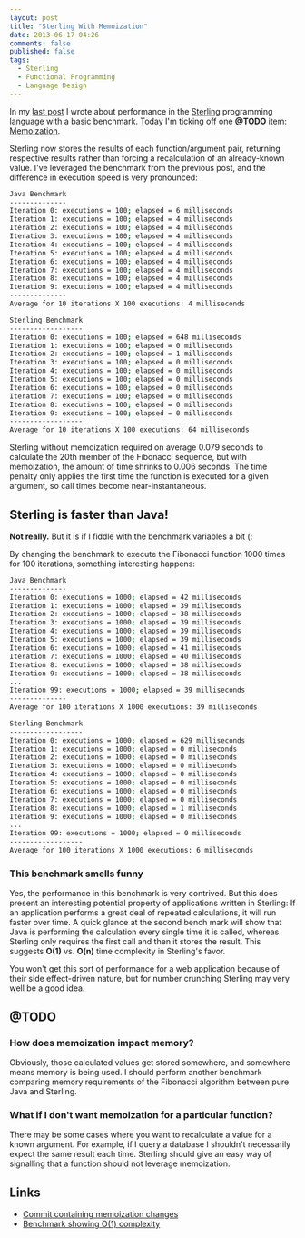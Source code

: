 ```yaml
---
layout: post
title: "Sterling With Memoization"
date: 2013-06-17 04:26
comments: false
published: false
tags:
  - Sterling
  - Functional Programming
  - Language Design
---
```


In my [last post](/blog/2013/06/16/sterling-benchmarks/) I wrote about performance in the
[Sterling](https://github.com/lmcgrath/sterling) programming language with a basic benchmark. Today I'm ticking off one
**@TODO** item: [Memoization](https://en.wikipedia.org/wiki/Memoization).

<!--more-->

Sterling now stores the results of each function/argument pair, returning respective results rather than forcing a
recalculation of an already-known value. I've leveraged the benchmark from the previous post, and the difference in
execution speed is very pronounced:

``` bash The Results
Java Benchmark
--------------
Iteration 0: executions = 100; elapsed = 6 milliseconds
Iteration 1: executions = 100; elapsed = 4 milliseconds
Iteration 2: executions = 100; elapsed = 4 milliseconds
Iteration 3: executions = 100; elapsed = 4 milliseconds
Iteration 4: executions = 100; elapsed = 4 milliseconds
Iteration 5: executions = 100; elapsed = 4 milliseconds
Iteration 6: executions = 100; elapsed = 4 milliseconds
Iteration 7: executions = 100; elapsed = 4 milliseconds
Iteration 8: executions = 100; elapsed = 4 milliseconds
Iteration 9: executions = 100; elapsed = 4 milliseconds
--------------
Average for 10 iterations X 100 executions: 4 milliseconds

Sterling Benchmark
------------------
Iteration 0: executions = 100; elapsed = 648 milliseconds
Iteration 1: executions = 100; elapsed = 0 milliseconds
Iteration 2: executions = 100; elapsed = 1 milliseconds
Iteration 3: executions = 100; elapsed = 0 milliseconds
Iteration 4: executions = 100; elapsed = 0 milliseconds
Iteration 5: executions = 100; elapsed = 0 milliseconds
Iteration 6: executions = 100; elapsed = 0 milliseconds
Iteration 7: executions = 100; elapsed = 0 milliseconds
Iteration 8: executions = 100; elapsed = 0 milliseconds
Iteration 9: executions = 100; elapsed = 0 milliseconds
------------------
Average for 10 iterations X 100 executions: 64 milliseconds
```

Sterling without memoization required on average 0.079 seconds to calculate the 20th member of the Fibonacci sequence,
but with memoization, the amount of time shrinks to 0.006 seconds. The time penalty only applies the first time the
function is executed for a given argument, so call times become near-instantaneous.

## Sterling is faster than Java!

**Not really.** But it is if I fiddle with the benchmark variables a bit (:

By changing the benchmark to execute the Fibonacci function 1000 times for 100 iterations, something interesting
happens:

``` bash Fiddling with the benchmark
Java Benchmark
--------------
Iteration 0: executions = 1000; elapsed = 42 milliseconds
Iteration 1: executions = 1000; elapsed = 39 milliseconds
Iteration 2: executions = 1000; elapsed = 38 milliseconds
Iteration 3: executions = 1000; elapsed = 39 milliseconds
Iteration 4: executions = 1000; elapsed = 39 milliseconds
Iteration 5: executions = 1000; elapsed = 39 milliseconds
Iteration 6: executions = 1000; elapsed = 41 milliseconds
Iteration 7: executions = 1000; elapsed = 40 milliseconds
Iteration 8: executions = 1000; elapsed = 38 milliseconds
Iteration 9: executions = 1000; elapsed = 38 milliseconds
...
Iteration 99: executions = 1000; elapsed = 39 milliseconds
--------------
Average for 100 iterations X 1000 executions: 39 milliseconds

Sterling Benchmark
------------------
Iteration 0: executions = 1000; elapsed = 629 milliseconds
Iteration 1: executions = 1000; elapsed = 0 milliseconds
Iteration 2: executions = 1000; elapsed = 0 milliseconds
Iteration 3: executions = 1000; elapsed = 0 milliseconds
Iteration 4: executions = 1000; elapsed = 0 milliseconds
Iteration 5: executions = 1000; elapsed = 0 milliseconds
Iteration 6: executions = 1000; elapsed = 0 milliseconds
Iteration 7: executions = 1000; elapsed = 0 milliseconds
Iteration 8: executions = 1000; elapsed = 1 milliseconds
Iteration 9: executions = 1000; elapsed = 0 milliseconds
...
Iteration 99: executions = 1000; elapsed = 0 milliseconds
------------------
Average for 100 iterations X 1000 executions: 6 milliseconds
```

### This benchmark smells funny

Yes, the performance in this benchmark is very contrived. But this does present an interesting potential property of
applications written in Sterling: If an application performs a great deal of repeated calculations, it will run faster
over time. A quick glance at the second bench mark will show that Java is performing the calculation every single time
it is called, whereas Sterling only requires the first call and then it stores the result. This suggests **O(1)** vs.
**O(n)** time complexity in Sterling's favor.

You won't get this sort of performance for a web application because of their side effect-driven nature, but for number
crunching Sterling may very well be a good idea.

## @TODO

### How does memoization impact memory?

Obviously, those calculated values get stored somewhere, and somewhere means memory is being used. I should perform
another benchmark comparing memory requirements of the Fibonacci algorithm between pure Java and Sterling.

### What if I don't want memoization for a particular function?

There may be some cases where you want to recalculate a value for a known argument. For example, if I query a database
I shouldn't necessarily  expect the same result each time. Sterling should give an easy way of signalling that a
function should not leverage memoization.

## Links

* [Commit containing memoization changes](https://github.com/lmcgrath/sterling/commit/7d69d49a911d2d916701fa973e02ffabe82afe9d)
* [Benchmark showing O(1) complexity](https://github.com/lmcgrath/sterling/blob/5c879ece28194fdbc36ed5dff2a760d6a38a4033/src/test/java/sterling/math/FibonacciBenchmarkTest.java)
